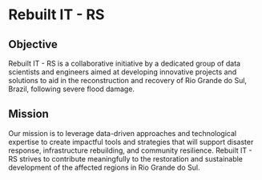 # Rebuilt IT - RS

## Objective

Rebuilt IT - RS is a collaborative initiative by a dedicated group of data scientists and engineers aimed at developing innovative projects and solutions to aid in the reconstruction and recovery of Rio Grande do Sul, Brazil, following severe flood damage.

## Mission
Our mission is to leverage data-driven approaches and technological expertise to create impactful tools and strategies that will support disaster response, infrastructure rebuilding, and community resilience. Rebuilt IT - RS strives to contribute meaningfully to the restoration and sustainable development of the affected regions in Rio Grande do Sul.